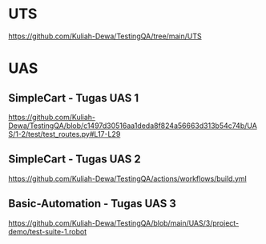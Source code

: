 # UTS

https://github.com/Kuliah-Dewa/TestingQA/tree/main/UTS

# UAS

## SimpleCart - Tugas UAS 1
https://github.com/Kuliah-Dewa/TestingQA/blob/c1497d30516aa1deda8f824a56663d313b54c74b/UAS/1-2/test/test_routes.py#L17-L29

## SimpleCart - Tugas UAS 2
https://github.com/Kuliah-Dewa/TestingQA/actions/workflows/build.yml

## Basic-Automation - Tugas UAS 3
https://github.com/Kuliah-Dewa/TestingQA/blob/main/UAS/3/project-demo/test-suite-1.robot
